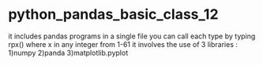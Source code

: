 # python_pandas_basic_class_12
it includes pandas programs in a single file you can call each type by typing rpx()  where x in any integer from 1-61
it involves the use of 3 libraries :
1)numpy
2)panda
3)matplotlib.pyplot
